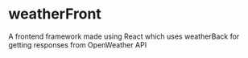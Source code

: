 # weatherFront

A frontend framework made using React which uses weatherBack for getting responses from OpenWeather API
